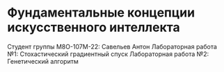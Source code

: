 # Фундаментальные концепции искусственного интеллекта
Студент группы М8О-107М-22: Савельев Антон
Лабораторная работа №1: Стохастический градиентный спуск
Лабораторная работа №2: Генетический алгоритм 